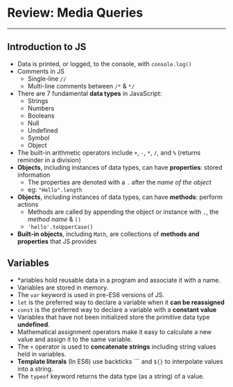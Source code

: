 # Review: Media Queries
______

## Introduction to JS

* Data is printed, or logged, to the console, with `console.log()`
* Comments in JS
    * Single-line `//`
    * Multi-line comments between `/*` & `*/`
* There are 7 fundamental **data types** in JavaScript: 
    * Strings 
    * Numbers 
    * Booleans 
    * Null 
    * Undefined 
    * Symbol 
    * Object
* The built-in arithmetic operators include `+`, `-`, `*`, `/`, and `%` (returns reminder in a division)
* **Objects**, including instances of data types, can have **properties**: stored information
    * The properties are denoted with a `.` after the *name of the object*
    * eg: `"Hello".length`
* **Objects**, including instances of data types, can have **methods**: perform actions
    * Methods are called by appending the object or instance with `.`, the *method name* & `()`
    * `'hello'.toUpperCase()`
* **Built-in objects**, including `Math`, are collections of **methods and properties** that JS provides


## Variables

* *ariables hold reusable data in a program and associate it with a name.
* Variables are stored in memory.
* The `var` keyword is used in pre-ES6 versions of JS.
* `let` is the preferred way to declare a variable when it **can be reassigned**
* `const` is the preferred way to declare a variable with a **constant value**
* Variables that have not been initialized store the primitive data type **undefined**.
* Mathematical assignment operators make it easy to calculate a new value and assign it to the same variable.
* The `+` operator is used to **concatenate strings** including string values held in variables.
* **Template literals** (In ES6) use backticks \`\`\` and `${}` to interpolate values into a string.
* The `typeof` keyword returns the data type (as a string) of a value.
